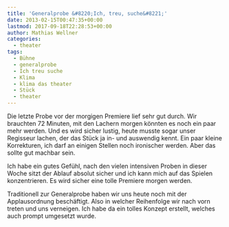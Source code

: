 ```yaml
---
title: 'Generalprobe &#8220;Ich, treu, suche&#8221;'
date: 2013-02-15T00:47:35+00:00
lastmod: 2017-09-18T22:28:53+00:00
author: Mathias Wellner
categories:
  - theater
tags:
  - Bühne
  - generalprobe
  - Ich treu suche
  - Klima
  - klima das theater
  - Stück
  - theater
---
```

Die letzte Probe vor der morgigen Premiere lief sehr gut durch. Wir brauchten 72 Minuten, mit den Lachern morgen könnten es noch ein paar mehr werden. Und es wird sicher lustig, heute musste sogar unser Regisseur lachen, der das Stück ja in- und auswendig kennt. Ein paar kleine Korrekturen, ich darf an einigen Stellen noch ironischer werden. Aber das sollte gut machbar sein. 

Ich habe ein gutes Gefühl, nach den vielen intensiven Proben in dieser Woche sitzt der Ablauf absolut sicher und ich kann mich auf das Spielen konzentrieren. Es wird sicher eine tolle Premiere morgen werden. 

Traditionell zur Generalprobe haben wir uns heute noch mit der Applausordnung beschäftigt. Also in welcher Reihenfolge wir nach vorn treten und uns verneigen. Ich habe da ein tolles Konzept erstellt, welches auch prompt umgesetzt wurde.